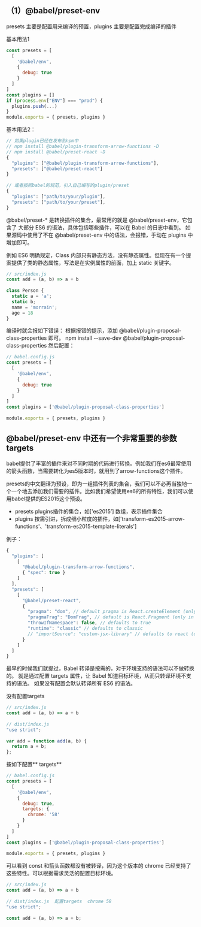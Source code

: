 ## （1）@babel/preset-env
presets 主要是配置用来编译的预置，plugins 主要是配置完成编译的插件

基本用法1
```javaScript
const presets = [
  [
    '@babel/env',
    {
      debug: true
    }
  ]
]
const plugins = []
if (process.env["ENV"] === "prod") {
  plugins.push(...)
}
module.exports = { presets, plugins }
```

基本用法2：

```javaScript
// 如果plugin已经在发布到npm中
// npm install @babel/plugin-transform-arrow-functions -D
// npm install @babel/preset-react -D
{
  "plugins": ["@babel/plugin-transform-arrow-functions"],
  "presets": ["@babel/preset-react"]
}
 
// 或者按照babel的规范，引入自己编写的plugin/preset
{
  "plugins": ["path/to/your/plugin"],
  "presets": ["path/to/your/preset"],
}
```

@babel/preset-* 是转换插件的集合，最常用的就是 @babel/preset-env，它包含了 大部分 ES6 的语法，具体包括哪些插件，可以在 Babel 的日志中看到。
如果源码中使用了不在 @babel/preset-env 中的语法，会报错，手动在 plugins 中增加即可。

例如 ES6 明确规定，Class 内部只有静态方法，没有静态属性。但现在有一个提案提供了类的静态属性，写法是在实例属性的前面，加上 static 关键字。

```javaScript
// src/index.js
const add = (a, b) => a + b
 
class Person {
  static a = 'a';
  static b;
  name = 'morrain';
  age = 18
}
```
编译时就会报如下错误：
根据报错的提示，添加 @babel/plugin-proposal-class-properties 即可。
npm install --save-dev @babel/plugin-proposal-class-properties
然后配置：
```javaScript
// babel.config.js
const presets = [
  [
    '@babel/env',
    {
      debug: true
    }
  ]
]
const plugins = ['@babel/plugin-proposal-class-properties']
 
module.exports = { presets, plugins }
```


## @babel/preset-env 中还有一个非常重要的参数 targets
babel提供了丰富的插件来对不同时期的代码进行转换。例如我们在es6最常使用的箭头函数，当需要转化为es5版本时，就用到了arrow-functions这个插件。

presets的中文翻译为预设，即为一组插件列表的集合，我们可以不必再当独地一个一个地去添加我们需要的插件。比如我们希望使用es6的所有特性，我们可以使用babel提供的ES2015这个预设。
- presets plugins插件的集合，如['es2015’]
数组，表示插件集合
- plugins 按需引进，拆成细小粒度的插件，如['transform-es2015-arrow-functions'、'transform-es2015-template-literals']


例子：
```javaScript
{
  "plugins": [
    [
      "@babel/plugin-transform-arrow-functions",
      { "spec": true }
    ]
  ],
  "presets": [
    [
      "@babel/preset-react",
      {
        "pragma": "dom", // default pragma is React.createElement (only in classic runtime)
        "pragmaFrag": "DomFrag", // default is React.Fragment (only in classic runtime)
        "throwIfNamespace": false, // defaults to true
        "runtime": "classic" // defaults to classic
        // "importSource": "custom-jsx-library" // defaults to react (only in automatic runtime)
      }
    ]
  ]
}
```

最早的时候我们就提过，Babel 转译是按需的，对于环境支持的语法可以不做转换的。
就是通过配置 targets 属性，让 Babel 知道目标环境，从而只转译环境不支持的语法。
如果没有配置会默认转译所有 ES6 的语法。

没有配置targets
```javaScript
// src/index.js
const add = (a, b) => a + b
 
// dist/index.js
"use strict";
 
var add = function add(a, b) {
  return a + b;
};
```

按如下配置** targets**
```javaScript
// babel.config.js
const presets = [
  [
    '@babel/env',
    {
      debug: true,
      targets: {
        chrome: '58'
      }
    }
  ]
]
const plugins = ['@babel/plugin-proposal-class-properties']
 
module.exports = { presets, plugins }
```

可以看到 const 和箭头函数都没有被转译，因为这个版本的 chrome 已经支持了这些特性。可以根据需求灵活的配置目标环境。
```javaScript
// src/index.js
const add = (a, b) => a + b
 
// dist/index.js  配置targets  chrome 58
"use strict";
 
const add = (a, b) => a + b;
```